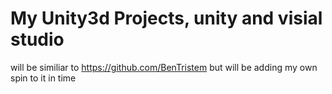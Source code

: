 # My Unity3d Projects, unity and visial studio

will be similiar to https://github.com/BenTristem but will be adding my own spin to it in time

